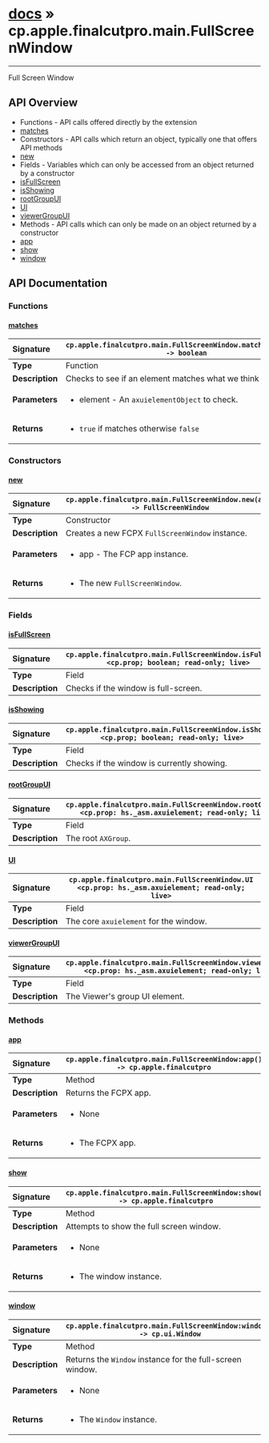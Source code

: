 # [docs](index.md) » cp.apple.finalcutpro.main.FullScreenWindow
---

Full Screen Window

## API Overview
* Functions - API calls offered directly by the extension
 * [matches](#matches)
* Constructors - API calls which return an object, typically one that offers API methods
 * [new](#new)
* Fields - Variables which can only be accessed from an object returned by a constructor
 * [isFullScreen](#isfullscreen)
 * [isShowing](#isshowing)
 * [rootGroupUI](#rootgroupui)
 * [UI](#ui)
 * [viewerGroupUI](#viewergroupui)
* Methods - API calls which can only be made on an object returned by a constructor
 * [app](#app)
 * [show](#show)
 * [window](#window)

## API Documentation

### Functions

#### [matches](#matches)
| <span style="float: left;">**Signature**</span> | <span style="float: left;">`cp.apple.finalcutpro.main.FullScreenWindow.matches(element) -> boolean` </span>                                                          |
| -----------------------------------------------------|---------------------------------------------------------------------------------------------------------|
| **Type**                                             | Function                                                                                         |
| **Description**                                      | Checks to see if an element matches what we think it should be.                                                                                         |
| **Parameters**                                       | <ul><li>element - An <code>axuielementObject</code> to check.</li></ul>   |
| **Returns**                                          | <ul><li><code>true</code> if matches otherwise <code>false</code></li></ul>            |

### Constructors

#### [new](#new)
| <span style="float: left;">**Signature**</span> | <span style="float: left;">`cp.apple.finalcutpro.main.FullScreenWindow.new(app) -> FullScreenWindow` </span>                                                          |
| -----------------------------------------------------|---------------------------------------------------------------------------------------------------------|
| **Type**                                             | Constructor                                                                                         |
| **Description**                                      | Creates a new FCPX `FullScreenWindow` instance.                                                                                         |
| **Parameters**                                       | <ul><li>app       - The FCP app instance.</li></ul>   |
| **Returns**                                          | <ul><li>The new <code>FullScreenWindow</code>.</li></ul>            |

### Fields

#### [isFullScreen](#isfullscreen)
| <span style="float: left;">**Signature**</span> | <span style="float: left;">`cp.apple.finalcutpro.main.FullScreenWindow.isFullScreen <cp.prop; boolean; read-only; live>` </span>                                                          |
| -----------------------------------------------------|---------------------------------------------------------------------------------------------------------|
| **Type**                                             | Field                                                                                         |
| **Description**                                      | Checks if the window is full-screen.                                                                                         |

#### [isShowing](#isshowing)
| <span style="float: left;">**Signature**</span> | <span style="float: left;">`cp.apple.finalcutpro.main.FullScreenWindow.isShowing <cp.prop; boolean; read-only; live>` </span>                                                          |
| -----------------------------------------------------|---------------------------------------------------------------------------------------------------------|
| **Type**                                             | Field                                                                                         |
| **Description**                                      | Checks if the window is currently showing.                                                                                         |

#### [rootGroupUI](#rootgroupui)
| <span style="float: left;">**Signature**</span> | <span style="float: left;">`cp.apple.finalcutpro.main.FullScreenWindow.rootGroupUI <cp.prop: hs._asm.axuielement; read-only; live>` </span>                                                          |
| -----------------------------------------------------|---------------------------------------------------------------------------------------------------------|
| **Type**                                             | Field                                                                                         |
| **Description**                                      | The root `AXGroup`.                                                                                         |

#### [UI](#ui)
| <span style="float: left;">**Signature**</span> | <span style="float: left;">`cp.apple.finalcutpro.main.FullScreenWindow.UI <cp.prop: hs._asm.axuielement; read-only; live>` </span>                                                          |
| -----------------------------------------------------|---------------------------------------------------------------------------------------------------------|
| **Type**                                             | Field                                                                                         |
| **Description**                                      | The core `axuielement` for the window.                                                                                         |

#### [viewerGroupUI](#viewergroupui)
| <span style="float: left;">**Signature**</span> | <span style="float: left;">`cp.apple.finalcutpro.main.FullScreenWindow.viewerGroupUI <cp.prop: hs._asm.axuielement; read-only; live>` </span>                                                          |
| -----------------------------------------------------|---------------------------------------------------------------------------------------------------------|
| **Type**                                             | Field                                                                                         |
| **Description**                                      | The Viewer's group UI element.                                                                                         |

### Methods

#### [app](#app)
| <span style="float: left;">**Signature**</span> | <span style="float: left;">`cp.apple.finalcutpro.main.FullScreenWindow:app() -> cp.apple.finalcutpro` </span>                                                          |
| -----------------------------------------------------|---------------------------------------------------------------------------------------------------------|
| **Type**                                             | Method                                                                                         |
| **Description**                                      | Returns the FCPX app.                                                                                         |
| **Parameters**                                       | <ul><li>None</li></ul>   |
| **Returns**                                          | <ul><li>The FCPX app.</li></ul>            |

#### [show](#show)
| <span style="float: left;">**Signature**</span> | <span style="float: left;">`cp.apple.finalcutpro.main.FullScreenWindow:show() -> cp.apple.finalcutpro` </span>                                                          |
| -----------------------------------------------------|---------------------------------------------------------------------------------------------------------|
| **Type**                                             | Method                                                                                         |
| **Description**                                      | Attempts to show the full screen window.                                                                                         |
| **Parameters**                                       | <ul><li>None</li></ul>   |
| **Returns**                                          | <ul><li>The window instance.</li></ul>            |

#### [window](#window)
| <span style="float: left;">**Signature**</span> | <span style="float: left;">`cp.apple.finalcutpro.main.FullScreenWindow:window() -> cp.ui.Window` </span>                                                          |
| -----------------------------------------------------|---------------------------------------------------------------------------------------------------------|
| **Type**                                             | Method                                                                                         |
| **Description**                                      | Returns the `Window` instance for the full-screen window.                                                                                         |
| **Parameters**                                       | <ul><li>None</li></ul>   |
| **Returns**                                          | <ul><li>The <code>Window</code> instance.</li></ul>            |

